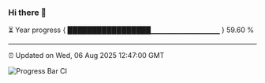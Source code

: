 ### Hi there 👋

⏳ Year progress { █████████████████▁▁▁▁▁▁▁▁▁▁▁▁▁ } 59.60 %

---

⏰ Updated on Wed, 06 Aug 2025 12:47:00 GMT

![Progress Bar CI](https://github.com/liununu/liununu/workflows/Progress%20Bar%20CI/badge.svg)

